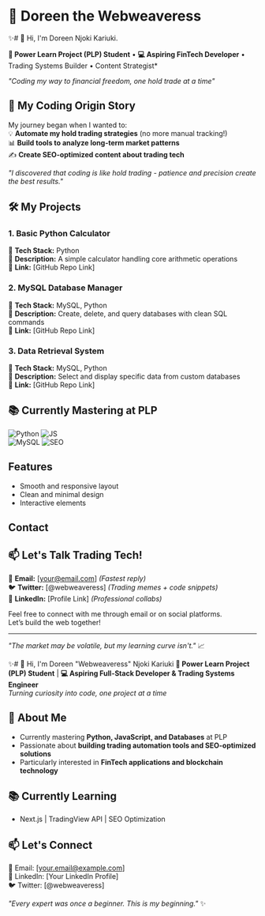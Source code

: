 # 💎 **Doreen the Webweaveress**


✨# 👋 Hi, I'm Doreen Njoki Kariuki.

**🌱 Power Learn Project (PLP) Student** • **💻 Aspiring FinTech Developer**  • Trading Systems Builder • Content Strategist*
 
*"Coding my way to financial freedom, one hold trade at a time"*


## 🚀 My Coding Origin Story
My journey began when I wanted to:  
💡 **Automate my hold trading strategies** (no more manual tracking!)  
📊 **Build tools to analyze long-term market patterns**  
✍️ **Create SEO-optimized content about trading tech**  

*"I discovered that coding is like hold trading - patience and precision create the best results."*


## 🛠️ My Projects
### 1. Basic Python Calculator
🔹 **Tech Stack:** Python  
🔹 **Description:** A simple calculator handling core arithmetic operations  
🔹 **Link:** [GitHub Repo Link]

### 2. MySQL Database Manager 
🔹 **Tech Stack:** MySQL, Python  
🔹 **Description:** Create, delete, and query databases with clean SQL commands  
🔹 **Link:** [GitHub Repo Link]

### 3. Data Retrieval System
🔹 **Tech Stack:** MySQL, Python  
🔹 **Description:** Select and display specific data from custom databases  
🔹 **Link:** [GitHub Repo Link]



## 📚 Currently Mastering at PLP
<img src="https://img.shields.io/badge/Python-3776AB?style=flat&logo=python&logoColor=white" alt="Python"> <img src="https://img.shields.io/badge/JavaScript-F7DF1E?style=flat&logo=javascript&logoColor=black" alt="JS">  
<img src="https://img.shields.io/badge/MySQL-4479A1?style=flat&logo=mysql&logoColor=white" alt="MySQL"> <img src="https://img.shields.io/badge/SEO-0F9D58?style=flat&logo=google&logoColor=white" alt="SEO">

## Features
- Smooth and responsive layout
- Clean and minimal design
- Interactive elements

## Contact
## 📫 Let's Talk Trading Tech!
📧 **Email:** [your@email.com] *(Fastest reply)*  
🐦 **Twitter:** [@webweaveress] *(Trading memes + code snippets)*  
🔗 **LinkedIn:** [Profile Link] *(Professional collabs)*  


Feel free to connect with me through email or on social platforms.  
Let’s build the web together!

---


*"The market may be volatile, but my learning curve isn't."* 📈


✨# 👋 Hi, I'm Doreen "Webweaveress" Njoki Kariuki
**🌱 Power Learn Project (PLP) Student** | **💻 Aspiring Full-Stack Developer & Trading Systems Engineer**  
*Turning curiosity into code, one project at a time*

## 🚀 About Me
- Currently mastering **Python, JavaScript, and Databases** at PLP
- Passionate about **building trading automation tools and SEO-optimized solutions**
- Particularly interested in **FinTech applications and blockchain technology**


## 📚 Currently Learning
- Next.js | TradingView API | SEO Optimization

## 📫 Let's Connect
📧 Email: [your.email@example.com]  
🔗 LinkedIn: [Your LinkedIn Profile]  
🐦 Twitter: [@webweaveress]

*"Every expert was once a beginner. This is my beginning."* ✨